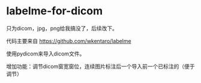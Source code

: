 # labelme-for-dicom
只为dicom，jpg，png给我搞没了，后续改下。

代码主要来自 https://github.com/wkentaro/labelme

使用pydicom来导入dicom文件。

增加功能：调节dicom窗宽窗位，连续图片标注后一个导入前一个已标注的（便于调节）
